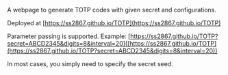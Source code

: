 A webpage to generate TOTP codes with given secret and configurations.

Deployed at [https://ss2867.github.io/TOTP](https://ss2867.github.io/TOTP)

Parameter passing is supported. Example: [https://ss2867.github.io/TOTP?secret=ABCD2345&digits=8&interval=20]([https://ss2867.github.io/TOTP](https://ss2867.github.io/TOTP?secret=ABCD2345&digits=8&interval=20))

In most cases, you simply need to specify the secret seed.
